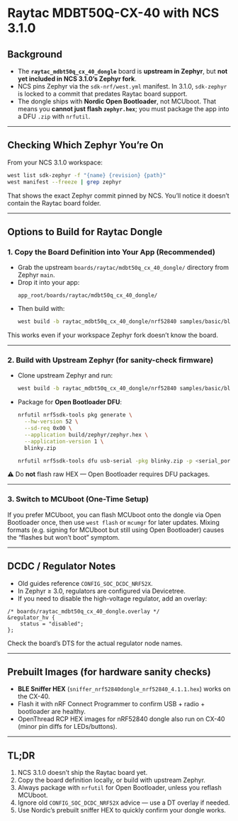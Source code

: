 # Raytac MDBT50Q-CX-40 with NCS 3.1.0

## Background
- The **`raytac_mdbt50q_cx_40_dongle`** board is **upstream in Zephyr**, but **not yet included in NCS 3.1.0’s Zephyr fork**.  
- NCS pins Zephyr via the `sdk-nrf/west.yml` manifest. In 3.1.0, `sdk-zephyr` is locked to a commit that predates Raytac board support.  
- The dongle ships with **Nordic Open Bootloader**, not MCUboot. That means you **cannot just flash `zephyr.hex`**; you must package the app into a DFU `.zip` with `nrfutil`.  

---

## Checking Which Zephyr You’re On
From your NCS 3.1.0 workspace:

```bash
west list sdk-zephyr -f "{name} {revision} {path}"
west manifest --freeze | grep zephyr
```

That shows the exact Zephyr commit pinned by NCS. You’ll notice it doesn’t contain the Raytac board folder.

---

## Options to Build for Raytac Dongle

### 1. Copy the Board Definition into Your App (Recommended)
- Grab the upstream `boards/raytac/mdbt50q_cx_40_dongle/` directory from Zephyr `main`.  
- Drop it into your app:  
  ```
  app_root/boards/raytac/mdbt50q_cx_40_dongle/
  ```
- Then build with:
  ```bash
  west build -b raytac_mdbt50q_cx_40_dongle/nrf52840 samples/basic/blinky
  ```

This works even if your workspace Zephyr fork doesn’t know the board.

---

### 2. Build with Upstream Zephyr (for sanity-check firmware)
- Clone upstream Zephyr and run:
  ```bash
  west build -b raytac_mdbt50q_cx_40_dongle/nrf52840 samples/basic/blinky
  ```
- Package for **Open Bootloader DFU**:
  ```bash
  nrfutil nrf5sdk-tools pkg generate \
    --hw-version 52 \
    --sd-req 0x00 \
    --application build/zephyr/zephyr.hex \
    --application-version 1 \
    blinky.zip

  nrfutil nrf5sdk-tools dfu usb-serial -pkg blinky.zip -p <serial_port>
  ```

⚠️ Do **not** flash raw HEX — Open Bootloader requires DFU packages.

---

### 3. Switch to MCUboot (One-Time Setup)
If you prefer MCUboot, you can flash MCUboot onto the dongle via Open Bootloader once, then use `west flash` or `mcumgr` for later updates. Mixing formats (e.g. signing for MCUboot but still using Open Bootloader) causes the “flashes but won’t boot” symptom.

---

## DCDC / Regulator Notes
- Old guides reference `CONFIG_SOC_DCDC_NRF52X`.  
- In Zephyr ≥ 3.0, regulators are configured via Devicetree.  
- If you need to disable the high-voltage regulator, add an overlay:

```dts
/* boards/raytac_mdbt50q_cx_40_dongle.overlay */
&regulator_hv {
    status = "disabled";
};
```

Check the board’s DTS for the actual regulator node names.

---

## Prebuilt Images (for hardware sanity checks)
- **BLE Sniffer HEX** (`sniffer_nrf52840dongle_nrf52840_4.1.1.hex`) works on the CX-40.  
- Flash it with nRF Connect Programmer to confirm USB + radio + bootloader are healthy.  
- OpenThread RCP HEX images for nRF52840 dongle also run on CX-40 (minor pin diffs for LEDs/buttons).

---

## TL;DR
1. NCS 3.1.0 doesn’t ship the Raytac board yet.  
2. Copy the board definition locally, or build with upstream Zephyr.  
3. Always package with `nrfutil` for Open Bootloader, unless you reflash MCUboot.  
4. Ignore old `CONFIG_SOC_DCDC_NRF52X` advice — use a DT overlay if needed.  
5. Use Nordic’s prebuilt sniffer HEX to quickly confirm your dongle works.  
